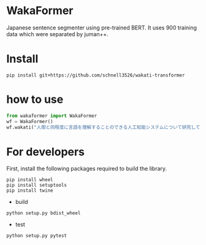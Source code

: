 # WakaFormer
Japanese sentence segmenter using pre-trained BERT.
It uses 900 training data which were separated by juman++.

# Install

```shell
pip install git+https://github.com/schnell3526/wakati-transformer
```

# how to use

```python
from wakaformer import WakaFormer
wf = WakaFormer()
wf.wakati("人間と同程度に言語を理解することのできる人工知能システムについて研究しています。")
```

# For developers

First, install the following packages required to build the library.

```shell
pip install wheel
pip install setuptools
pip install twine
```

- build
```shell
python setup.py bdist_wheel
```

- test
```shell
python setup.py pytest
```
